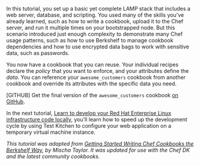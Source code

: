 In this tutorial, you set up a basic yet complete LAMP stack that includes a web server, database, and scripting. You used many of the skills you've already learned, such as how to write a cookbook, upload it to the Chef server, and run it multiple times on your bootstrapped node. But this scenario introduced just enough complexity to demonstrate many Chef usage patterns, such as how to use Berkshelf to manage cookbook dependencies and how to use encrypted data bags to work with sensitive data, such as passwords.

You now have a cookbook that you can reuse. Your individual recipes declare the _policy_ that you want to enforce, and your attributes define the _data_. You can reference your `awesome_customers` cookbook from another cookbook and override its attributes with the specific data you need.

[GITHUB] Get the final version of the `awesome_customers` cookbook [on GitHub](https://github.com/learn-chef/manage-a-web-app-rhel).

In the next tutorial, [Learn to develop your Red Hat Enterprise Linux infrastructure code locally](/local-development/rhel/), you'll learn how to speed up the development cycle by using Test Kitchen to configure your web application on a temporary virtual machine instance.

<p style="font-size: 14px; font-style: italic;">
This tutorial was adapted from <a href="http://misheska.com/blog/2013/06/16/getting-started-writing-chef-cookbooks-the-berkshelf-way/">Getting Started Writing Chef Cookbooks the Berkshelf Way</a>, by Mischa Taylor. It was updated for use with the Chef DK and the latest community cookbooks.
</p>
